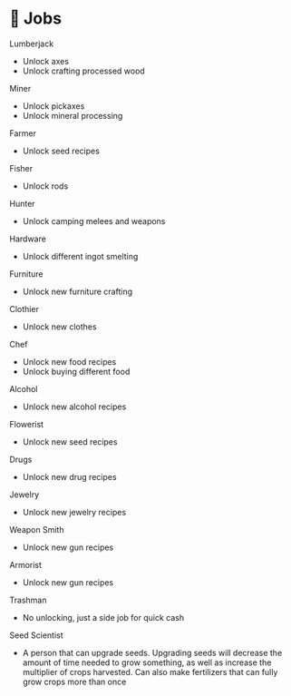 # 👤 Jobs

Lumberjack

* Unlock axes
* Unlock crafting processed wood

Miner

* Unlock pickaxes
* Unlock mineral processing

Farmer

* Unlock seed recipes

Fisher

* Unlock rods

Hunter

* Unlock camping melees and weapons

Hardware

* Unlock different ingot smelting

Furniture

* Unlock new furniture crafting

Clothier

* Unlock new clothes

Chef

* Unlock new food recipes
* Unlock buying different food

Alcohol

* Unlock new alcohol recipes

Flowerist

* Unlock new seed recipes

Drugs

* Unlock new drug recipes

Jewelry

* Unlock new jewelry recipes

Weapon Smith

* Unlock new gun recipes

‌Armorist

* Unlock new gun recipes

Trashman

* No unlocking, just a side job for quick cash

Seed Scientist

* A person that can upgrade seeds. Upgrading seeds will decrease the amount of time needed to grow something, as well as increase the multiplier of crops harvested. Can also make fertilizers that can fully grow crops more than once

